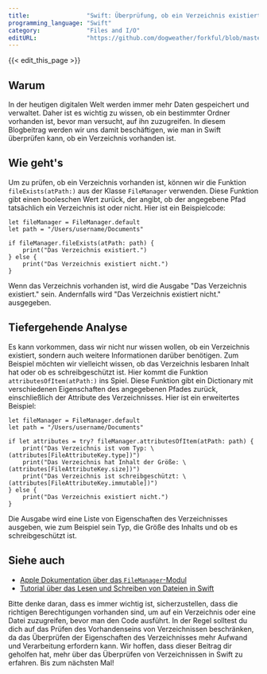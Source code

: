 ```yaml
---
title:                "Swift: Überprüfung, ob ein Verzeichnis existiert"
programming_language: "Swift"
category:             "Files and I/O"
editURL:              "https://github.com/dogweather/forkful/blob/master/content/de/swift/checking-if-a-directory-exists.md"
---
```


{{< edit_this_page >}}

## Warum

In der heutigen digitalen Welt werden immer mehr Daten gespeichert und verwaltet. Daher ist es wichtig zu wissen, ob ein bestimmter Ordner vorhanden ist, bevor man versucht, auf ihn zuzugreifen. In diesem Blogbeitrag werden wir uns damit beschäftigen, wie man in Swift überprüfen kann, ob ein Verzeichnis vorhanden ist.

## Wie geht's

Um zu prüfen, ob ein Verzeichnis vorhanden ist, können wir die Funktion ```fileExists(atPath:)``` aus der Klasse ```FileManager``` verwenden. Diese Funktion gibt einen booleschen Wert zurück, der angibt, ob der angegebene Pfad tatsächlich ein Verzeichnis ist oder nicht. Hier ist ein Beispielcode:

```
let fileManager = FileManager.default
let path = "/Users/username/Documents"

if fileManager.fileExists(atPath: path) {
    print("Das Verzeichnis existiert.")
} else {
    print("Das Verzeichnis existiert nicht.")
}
```

Wenn das Verzeichnis vorhanden ist, wird die Ausgabe "Das Verzeichnis existiert." sein. Andernfalls wird "Das Verzeichnis existiert nicht." ausgegeben.

## Tiefergehende Analyse

Es kann vorkommen, dass wir nicht nur wissen wollen, ob ein Verzeichnis existiert, sondern auch weitere Informationen darüber benötigen. Zum Beispiel möchten wir vielleicht wissen, ob das Verzeichnis lesbaren Inhalt hat oder ob es schreibgeschützt ist. Hier kommt die Funktion ```attributesOfItem(atPath:)``` ins Spiel. Diese Funktion gibt ein Dictionary mit verschiedenen Eigenschaften des angegebenen Pfades zurück, einschließlich der Attribute des Verzeichnisses. Hier ist ein erweitertes Beispiel:

```
let fileManager = FileManager.default
let path = "/Users/username/Documents"

if let attributes = try? fileManager.attributesOfItem(atPath: path) {
    print("Das Verzeichnis ist vom Typ: \(attributes[FileAttributeKey.type])")
    print("Das Verzeichnis hat Inhalt der Größe: \(attributes[FileAttributeKey.size])")
    print("Das Verzeichnis ist schreibgeschützt: \(attributes[FileAttributeKey.immutable])")
} else {
    print("Das Verzeichnis existiert nicht.")
}
```

Die Ausgabe wird eine Liste von Eigenschaften des Verzeichnisses ausgeben, wie zum Beispiel sein Typ, die Größe des Inhalts und ob es schreibgeschützt ist.

## Siehe auch

- [Apple Dokumentation über das ```FileManager```-Modul](https://developer.apple.com/documentation/foundation/filemanager)
- [Tutorial über das Lesen und Schreiben von Dateien in Swift](https://www.appcoda.com/swift4-filesystem-api/)

Bitte denke daran, dass es immer wichtig ist, sicherzustellen, dass die richtigen Berechtigungen vorhanden sind, um auf ein Verzeichnis oder eine Datei zuzugreifen, bevor man den Code ausführt. In der Regel solltest du dich auf das Prüfen des Vorhandenseins von Verzeichnissen beschränken, da das Überprüfen der Eigenschaften des Verzeichnisses mehr Aufwand und Verarbeitung erfordern kann. Wir hoffen, dass dieser Beitrag dir geholfen hat, mehr über das Überprüfen von Verzeichnissen in Swift zu erfahren. Bis zum nächsten Mal!